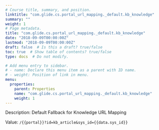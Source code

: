 ```yaml
---
# Course title, summary, and position.
linktitle: "com.glide.cs.portal_url_mapping._default.kb_knowledge"
summary: ""
weight: 1
# Page metadata.
title: "com.glide.cs.portal_url_mapping._default.kb_knowledge"
date: "2018-09-09T00:00:00Z"
lastmod: "2018-09-09T00:00:00Z"
draft: false  # Is this a draft? true/false
toc: true  # Show table of contents? true/false
type: docs  # Do not modify.

# Add menu entry to sidebar.
# - name: Declare this menu item as a parent with ID name.
# - weight: Position of link in menu.
menu:
  properties:
    parent: Properties
    name: "com.glide.cs.portal_url_mapping._default.kb_knowledge"
    weight: 1
---
```


Description: Default Fallback for Knowledge URL Mapping


Value: `/{{portal}}?id=kb_article&sys_id={{data.sys_id}}`